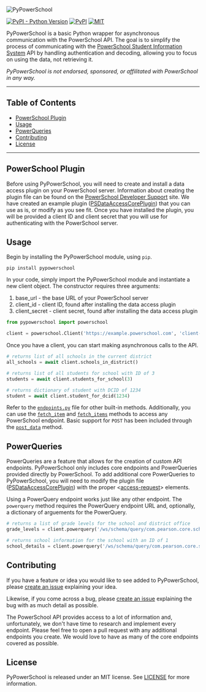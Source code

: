 ![PyPowerSchool](Images/pypowerschool.png)

[![PyPI - Python Version](https://img.shields.io/pypi/pyversions/pypowerschool)](https://pypi.org/project/pypowerschool/)
[![PyPI](https://img.shields.io/pypi/v/pypowerschool?label=pypi%20package)](https://pypi.org/project/pypowerschool/)
[![MIT](https://img.shields.io/badge/License-MIT-green.svg)](https://opensource.org/licenses/MIT)


PyPowerSchool is a basic Python wrapper for asynchronous communication with the PowerSchool API. The goal is to simplify the process of communicating with the [PowerSchool Student Information System](https://www.powerschool.com/solutions/student-information-system-sis/) API by handling authentication and decoding, allowing you to focus on using the data, not retrieving it.

_PyPowerSchool is not endorsed, sponsored, or affilitated with PowerSchool in any way._

***

## Table of Contents
* [PowerSchool Plugin](#powerschool-plugin)
* [Usage](#usage)
* [PowerQueries](#powerqueries)
* [Contributing](#contributing)
* [License](#license)

---

## PowerSchool Plugin
Before using PyPowerSchool, you will need to create and install a data access plugin on your PowerSchool server. Information about creating the plugin file can be found on the [PowerSchool Developer Support](https://support.powerschool.com/developer/#/page/plugin-xml) site. We have created an example plugin ([PSDataAccessCorePlugin](https://github.com/dougpenny/PSDataAccessCorePlugin)) that you can use as is, or modify as you see fit. Once you have installed the plugin, you will be provided a client ID and client secret that you will use for authenticating with the PowerSchool server.


## Usage
Begin by installing the PyPowerSchool module, using `pip`.

```shell
pip install pypowerschool
```

In your code, simply import the PyPowerSchool module and instantiate a new client object. The constructor requires three arguments:
1. base_url - the base URL of your PowerSchool server
2. client_id - client ID, found after installing the data access plugin
3. client_secret - client secret, found after installing the data access plugin

```python
from pypowerschool import powerschool

client = powerschool.Client('https://example.powerschool.com', 'client-id', 'client-secret')
```

Once you have a client, you can start making asynchronous calls to the API.
```python
# returns list of all schools in the current district
all_schools = await client.schools_in_district()

# returns list of all students for school with ID of 3
students = await client.students_for_school(3)

# returns dictionary of student with DCID of 1234
student = await client.student_for_dcid(1234)
```

Refer to the [`endpoints.py`](./src/pypowerschool/endpoints.py) file for other built-in methods. Additionally, you can use the [`fetch_item`](./src/pypowerschool/powerschool.py#L130) and [`fetch_items`](./src/pypowerschool/powerschool.py#L162) methods to access any PowerSchool endpoint. Basic support for `POST` has been included through the [`post_data`](./src/pypowerschool/powerschool.py#L229) method.

## PowerQueries
PowerQueries are a feature that allows for the creation of custom API endpoints. PyPowerSchool only includes core endpoints and PowerQueries provided directly by PowerSchool. To add additional core PowerQueries to PyPowerSchool, you will need to modify the plugin file ([PSDataAccessCorePlugin](https://github.com/dougpenny/PSDataAccessCorePlugin)) with the proper <[access-request](https://support.powerschool.com/developer/#/page/access-request)> elements.

Using a PowerQuery endpoint works just like any other endpoint. The `powerquery` method requires the PowerQuery endpoint URL and, optionally, a dictionary of arguements for the PowerQuery.

```python
# returns a list of grade levels for the school and district office
grade_levels = client.powerquery('/ws/schema/query/com.pearson.core.schools.grade_levels')

# returns school information for the school with an ID of 1
school_details = client.powerquery('/ws/schema/query/com.pearson.core.school.school_detail', {'school_number':[1]})
```

## Contributing
If you have a feature or idea you would like to see added to PyPowerSchool, please [create an issue](https://github.com/dougpenny/PyPowerSchool/issues/new) explaining your idea.

Likewise, if you come across a bug, please [create an issue](https://github.com/dougpenny/PyPowerSchool/issues/new) explaining the bug with as much detail as possible.

The PowerSchool API provides access to a lot of information and, unfortunately, we don't have time to research and implement every endpoint. Please feel free to open a pull request with any additional endpoints you create. We would love to have as many of the core endpoints covered as possible.

## License
PyPowerSchool is released under an MIT license. See [LICENSE](https://opensource.org/licenses/MIT) for more information.
